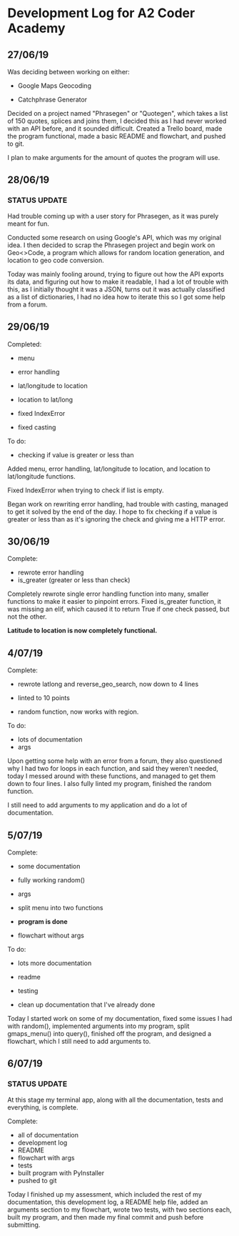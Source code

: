# Development Log for A2 Coder Academy

## 27/06/19

Was deciding between working on either:

- Google Maps Geocoding

- Catchphrase Generator



Decided on a project named "Phrasegen" or "Quotegen", which takes a list of 150 quotes, splices and joins them, I decided this as I had never worked with an API before, and it sounded difficult. Created a Trello board, made the program functional, made a basic README and flowchart, and pushed to git.



I plan to make arguments for the amount of quotes the program will use.



## 28/06/19

### STATUS UPDATE



Had trouble coming up with a user story for Phrasegen, as it was purely meant for fun. 

Conducted some research on using Google's API, which was my original idea. I then decided to scrap the Phrasegen project and begin work on Geo<>Code, a program which allows for random location generation, and location to geo code conversion.



Today was mainly fooling around, trying to figure out how the API exports its data, and figuring out how to make it readable, I had a lot of trouble with this, as I initially thought it was a JSON, turns out it was actually classified as a list of dictionaries, I had no idea how to iterate this so I got some help from a forum.



## 29/06/19

Completed:

- menu

- error handling

- lat/longitude to location

- location to lat/long

- fixed IndexError

- fixed casting

  

To do:

- checking if value is greater or less than

Added menu, error handling, lat/longitude to location, and location to lat/longitude functions.

Fixed IndexError when trying to check if list is empty.

Began work on rewriting error handling, had trouble with casting, managed to get it solved by the end of the day. I hope to fix checking if a value is greater or less than as it's ignoring the check and giving me a HTTP error.



## 30/06/19

Complete:

- rewrote error handling
- is_greater (greater or less than check)

Completely rewrote single error handling function into many, smaller functions to make it easier to pinpoint errors. Fixed is_greater function, it was missing an elif, which caused it to return True if one check passed, but not the other. 

**Latitude to location is now completely functional.**



## 4/07/19

Complete:

- rewrote latlong and reverse_geo_search, now down to 4 lines

- linted to 10 points

- random function, now works with region.

  

To do:

- lots of documentation
- args

Upon getting some help with an error from a forum, they also questioned why I had two for loops in each function, and said they weren't needed, today I messed around with these functions, and managed to get them down to four lines. I also fully linted my program, finished the random function. 

I still need to add arguments to my application and do a lot of documentation.

## 5/07/19

Complete:

- some documentation

- fully working random()

- args

- split menu into two functions

- **program is done**

- flowchart without args

  

To do:

- lots more documentation

- readme

- testing

- clean up documentation that I've already done

  

Today I started work on some of my documentation, fixed some issues I had with random(), implemented arguments into my program, split gmaps_menu() into query(), finished off the program, and designed a flowchart, which I still need to add arguments to.



## 6/07/19

### STATUS UPDATE

At this stage my terminal app, along with all the documentation, tests and everything, is complete.

Complete:

- all of documentation
- development log
- README
- flowchart with args
- tests
- built program with PyInstaller
- pushed to git



Today I finished up my assessment, which included the rest of my documentation, this development log, a README help file, added an arguments section to my flowchart, wrote two tests, with two sections each, built my program, and then made my final commit and push before submitting.